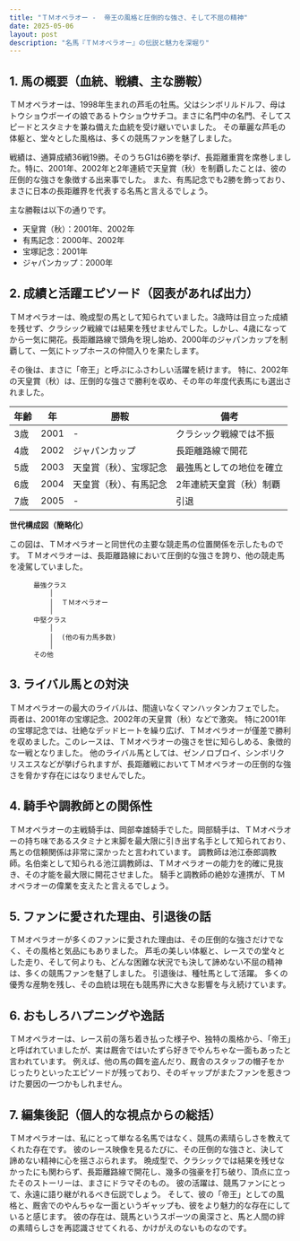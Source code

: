 ```yaml
---
title: "ＴＭオペラオー -  帝王の風格と圧倒的な強さ、そして不屈の精神"
date: 2025-05-06
layout: post
description: "名馬『ＴＭオペラオー』の伝説と魅力を深堀り"
---
```


## 1. 馬の概要（血統、戦績、主な勝鞍）

ＴＭオペラオーは、1998年生まれの芦毛の牡馬。父はシンボリルドルフ、母はトウショウボーイの娘であるトウショウサチコ。まさに名門中の名門、そしてスピードとスタミナを兼ね備えた血統を受け継いでいました。  その華麗な芦毛の体躯と、堂々とした風格は、多くの競馬ファンを魅了しました。

戦績は、通算成績36戦19勝。そのうちG1は6勝を挙げ、長距離重賞を席巻しました。特に、2001年、2002年と2年連続で天皇賞（秋）を制覇したことは、彼の圧倒的な強さを象徴する出来事でした。  また、有馬記念でも2勝を飾っており、まさに日本の長距離界を代表する名馬と言えるでしょう。

主な勝鞍は以下の通りです。

* 天皇賞（秋）：2001年、2002年
* 有馬記念：2000年、2002年
* 宝塚記念：2001年
* ジャパンカップ：2000年


## 2. 成績と活躍エピソード（図表があれば出力）

ＴＭオペラオーは、晩成型の馬として知られていました。3歳時は目立った成績を残せず、クラシック戦線では結果を残せませんでした。しかし、4歳になってから一気に開花。長距離路線で頭角を現し始め、2000年のジャパンカップを制覇して、一気にトップホースの仲間入りを果たします。

その後は、まさに「帝王」と呼ぶにふさわしい活躍を続けます。  特に、2002年の天皇賞（秋）は、圧倒的な強さで勝利を収め、その年の年度代表馬にも選出されました。

| 年齢 | 年 | 勝鞍 | 備考 |
|---|---|---|---|
| 3歳 | 2001 |  - |  クラシック戦線では不振 |
| 4歳 | 2002 | ジャパンカップ | 長距離路線で開花 |
| 5歳 | 2003 | 天皇賞（秋）、宝塚記念 |  最強馬としての地位を確立 |
| 6歳 | 2004 | 天皇賞（秋）、有馬記念 |  2年連続天皇賞（秋）制覇 |
| 7歳 | 2005 |  - |  引退 |


**世代構成図（簡略化）**

この図は、ＴＭオペラオーと同世代の主要な競走馬の位置関係を示したものです。  ＴＭオペラオーは、長距離路線において圧倒的な強さを誇り、他の競走馬を凌駕していました。


```
      最強クラス
          │
          │  ＴＭオペラオー
          │
      中堅クラス
          │
          │  (他の有力馬多数)
          │
      その他
```


## 3. ライバル馬との対決

ＴＭオペラオーの最大のライバルは、間違いなくマンハッタンカフェでした。  両者は、2001年の宝塚記念、2002年の天皇賞（秋）などで激突。  特に2001年の宝塚記念では、壮絶なデッドヒートを繰り広げ、ＴＭオペラオーが僅差で勝利を収めました。このレースは、ＴＭオペラオーの強さを世に知らしめる、象徴的な一戦となりました。  他のライバル馬としては、ゼンノロブロイ、シンボリクリスエスなどが挙げられますが、長距離戦においてＴＭオペラオーの圧倒的な強さを脅かす存在にはなりませんでした。


## 4. 騎手や調教師との関係性

ＴＭオペラオーの主戦騎手は、岡部幸雄騎手でした。岡部騎手は、ＴＭオペラオーの持ち味であるスタミナと末脚を最大限に引き出す名手として知られており、馬との信頼関係は非常に深かったと言われています。  調教師は池江泰郎調教師。名伯楽として知られる池江調教師は、ＴＭオペラオーの能力を的確に見抜き、その才能を最大限に開花させました。  騎手と調教師の絶妙な連携が、ＴＭオペラオーの偉業を支えたと言えるでしょう。


## 5. ファンに愛された理由、引退後の話

ＴＭオペラオーが多くのファンに愛された理由は、その圧倒的な強さだけでなく、その風格と気品にもありました。  芦毛の美しい体躯と、レースでの堂々とした走り、そして何よりも、どんな困難な状況でも決して諦めない不屈の精神は、多くの競馬ファンを魅了しました。  引退後は、種牡馬として活躍。  多くの優秀な産駒を残し、その血統は現在も競馬界に大きな影響を与え続けています。


## 6. おもしろハプニングや逸話

ＴＭオペラオーは、レース前の落ち着き払った様子や、独特の風格から、「帝王」と呼ばれていましたが、実は厩舎ではいたずら好きでやんちゃな一面もあったと言われています。  例えば、他の馬の餌を盗んだり、厩舎のスタッフの帽子をかじったりといったエピソードが残っており、そのギャップがまたファンを惹きつけた要因の一つかもしれません。


## 7. 編集後記（個人的な視点からの総括）

ＴＭオペラオーは、私にとって単なる名馬ではなく、競馬の素晴らしさを教えてくれた存在です。  彼のレース映像を見るたびに、その圧倒的な強さと、決して諦めない精神に心を揺さぶられます。  晩成型で、クラシックでは結果を残せなかったにも関わらず、長距離路線で開花し、幾多の強豪を打ち破り、頂点に立ったそのストーリーは、まさにドラマそのもの。  彼の活躍は、競馬ファンにとって、永遠に語り継がれるべき伝説でしょう。  そして、彼の「帝王」としての風格と、厩舎でのやんちゃな一面というギャップも、彼をより魅力的な存在にしていると感じます。  彼の存在は、競馬というスポーツの奥深さと、馬と人間の絆の素晴らしさを再認識させてくれる、かけがえのないものなのです。
